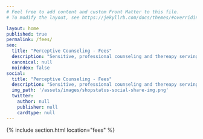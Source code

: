 ```yaml
---
# Feel free to add content and custom Front Matter to this file.
# To modify the layout, see https://jekyllrb.com/docs/themes/#overriding-theme-defaults

layout: home
published: true
permalink: /fees/
seo:
  title: "Perceptive Counseling - Fees"
  description: "Sensitive, professional counseling and thereapy serving the Portland area."
  canonical: null
  noindex: false
social:
  title: "Perceptive Counseling - Fees"
  description: "Sensitive, professional counseling and thereapy serving the Portland area."
  img_path: '/assets/images/shopstatus-social-share-img.png'
  twitter:
    author: null
    publisher: null
    cardtype: null
---
```


{% include section.html location="fees" %}
